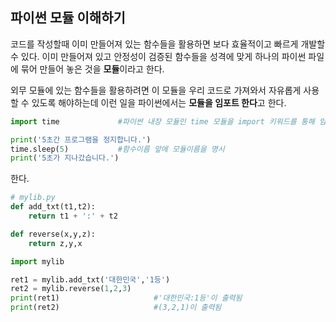 ## 파이썬 모듈 이해하기

코드를 작성할때 이미 만들어져 있는 함수들을 활용하면 보다 효율적이고 빠르게 개발할 수 있다. 이미 만들어져 있고 안정성이 검증된 함수들을 성격에 맞게 하나의 파이썬 파일에 묶어 만들어 놓은 것을 **모듈**이라고 한다.

외무 모듈에 있는 함수들을 활용하려면 이 모듈을 우리 코드로 가져와서 자유롭게 사용할 수 있도록 해야하는데 이런 일을 파이썬에서는 **모듈을 임포트 한다**고 한다.

```python
import time             #파이썬 내장 모듈인 time 모듈을 import 키워드를 통해 임포트

print('5초간 프로그램을 정지합니다.')
time.sleep(5)           #함수이름 앞에 모듈이름을 명시
print('5초가 지나갔습니다.')
```
한다.

```python
# mylib.py
def add_txt(t1,t2):
    return t1 + ':' + t2

def reverse(x,y,z):
    return z,y,x
```

```python
import mylib

ret1 = mylib.add_txt('대한민국','1등')
ret2 = mylib.reverse(1,2,3)
print(ret1)                     #'대한민국:1등'이 출력됨
print(ret2)                     #(3,2,1)이 출력됨
```